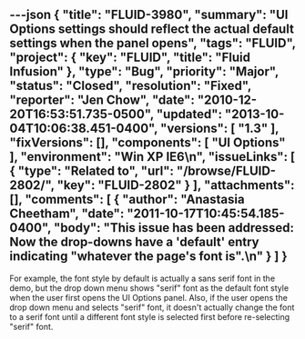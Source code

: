 ---json
{
  "title": "FLUID-3980",
  "summary": "UI Options settings should reflect the actual default settings when the panel opens",
  "tags": "FLUID",
  "project": {
    "key": "FLUID",
    "title": "Fluid Infusion"
  },
  "type": "Bug",
  "priority": "Major",
  "status": "Closed",
  "resolution": "Fixed",
  "reporter": "Jen Chow",
  "date": "2010-12-20T16:53:51.735-0500",
  "updated": "2013-10-04T10:06:38.451-0400",
  "versions": [
    "1.3"
  ],
  "fixVersions": [],
  "components": [
    "UI Options"
  ],
  "environment": "Win XP IE6\n",
  "issueLinks": [
    {
      "type": "Related to",
      "url": "/browse/FLUID-2802/",
      "key": "FLUID-2802"
    }
  ],
  "attachments": [],
  "comments": [
    {
      "author": "Anastasia Cheetham",
      "date": "2011-10-17T10:45:54.185-0400",
      "body": "This issue has been addressed: Now the drop-downs have a 'default' entry indicating \"whatever the page's font is\".\n"
    }
  ]
}
---
For example, the font style by default is actually a sans serif font in the demo, but the drop down menu shows "serif" font as the default font style when the user first opens the UI Options panel. Also, if the user opens the drop down menu and selects "serif" font, it doesn't actually change the font to a serif font until a different font style is selected first before re-selecting "serif" font.

        